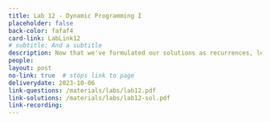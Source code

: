 ```yaml
---
title: Lab 12 - Dynamic Programming I
placeholder: false
back-color: fafaf4
card-link: LabLink12
# subtitle: And a subtitle
description: Now that we've formulated our solutions as recurrences, let's turn them into efficient algorithms. 
people:
layout: post
no-link: true  # stops link to page 
deliverydate: 2023-10-06
link-questions: /materials/labs/lab12.pdf
link-solutions: /materials/labs/lab12-sol.pdf
link-recording:
---
```











